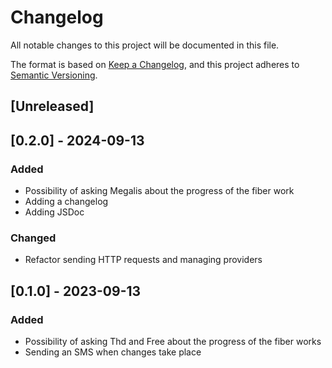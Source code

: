 # Changelog

All notable changes to this project will be documented in this file.

The format is based on [Keep a Changelog](https://keepachangelog.com/en/1.0.0/),
and this project adheres to [Semantic Versioning](https://semver.org/spec/v2.0.0.html).

## [Unreleased]

## [0.2.0] - 2024-09-13

### Added

- Possibility of asking Megalis about the progress of the fiber work
- Adding a changelog
- Adding JSDoc

### Changed

- Refactor sending HTTP requests and managing providers

## [0.1.0] - 2023-09-13

### Added

- Possibility of asking Thd and Free about the progress of the fiber works
- Sending an SMS when changes take place